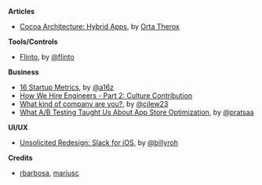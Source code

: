 **Articles**

* [Cocoa Architecture: Hybrid Apps](http://artsy.github.io/blog/2015/08/24/Cocoa-Architecture:-Hybrid-Apps/), by [Orta Therox](http://twitter.com/orta)


**Tools/Controls**

* [Flinto](https://www.flinto.com/mac), by [@flinto](https://twitter.com/flinto)


**Business**

* [16 Startup Metrics](http://a16z.com/2015/08/21/16-metrics/), by [@a16z](https://twitter.com/a16z)
* [How We Hire Engineers - Part 2: Culture Contribution](https://blog.intercom.io/how-we-hire-engineers-part-2-culture-contribution/)
* [What kind of company are you?](https://signalvnoise.com/posts/3920-what-kind-of-company-are-you), by [@cjlew23](https://twitter.com/cjlew23)
* [What A/B Testing Taught Us About App Store Optimization](http://www.smashingmagazine.stfi.re/2015/08/ab-testing-taught-app-store-optimization/), by [@pratsaa](https://twitter.com/pratsaa)


**UI/UX**

* [Unsolicited Redesign: Slack for iOS](https://blog.growth.supply/unsolicited-redesign-slack-for-ios-61f57f879a12), by [@billyroh](https://twitter.com/billyroh)




**Credits**

*  [rbarbosa](https://github.com/rbarbosa), [mariusc](https://github.com/mariusc)

